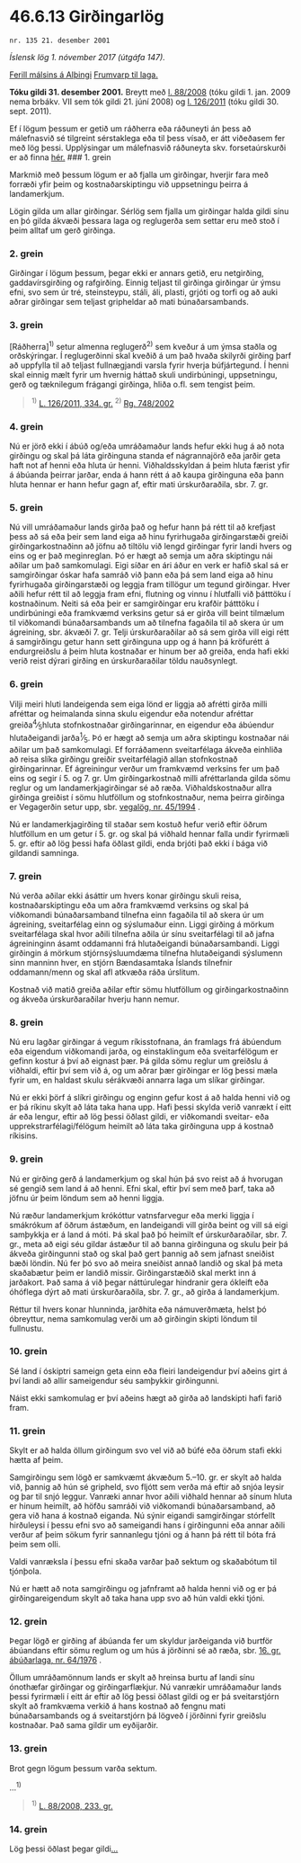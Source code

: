 # 46.6.13 Girðingarlög

`nr. 135 21. desember 2001`

_Íslensk lög 1. nóvember 2017 (útgáfa 147)._

[Ferill málsins á Alþingi](https://www.althingi.is/thingstorf/thingmalalistar-eftir-thingum/ferill/?ltg=127&mnr=180)
[Frumvarp til laga.](https://www.althingi.is/altext/127/s/0183.html)

**Tóku gildi 31. desember 2001.**
Breytt með
[l. 88/2008](https://althingi.is/altext/stjt/2008.088.html) (tóku gildi 1. jan. 2009 nema brbákv. VII sem tók gildi 21. júní 2008) og
[l. 126/2011](https://althingi.is/altext/stjt/2011.126.html) (tóku gildi 30. sept. 2011).

Ef í lögum þessum er getið um ráðherra eða ráðuneyti án þess að málefnasvið sé tilgreint sérstaklega eða til þess vísað, er átt viðeðasem fer með lög þessi. Upplýsingar um málefnasvið ráðuneyta skv. forsetaúrskurði er að finna [hér.](2017015.md) ### 1. grein

Markmið með þessum lögum er að fjalla um girðingar, hverjir fara með forræði yfir þeim og kostnaðarskiptingu við uppsetningu þeirra á landamerkjum.

Lögin gilda um allar girðingar. Sérlög sem fjalla um girðingar halda gildi sínu en þó gilda ákvæði þessara laga og reglugerða sem settar eru með stoð í þeim alltaf um gerð girðinga.

### 2. grein

Girðingar í lögum þessum, þegar ekki er annars getið, eru netgirðing, gaddavírsgirðing og rafgirðing. Einnig teljast til girðinga girðingar úr ýmsu efni, svo sem úr tré, steinsteypu, stáli, áli, plasti, grjóti og torfi og að auki aðrar girðingar sem teljast gripheldar að mati búnaðarsambands.

### 3. grein

[Ráðherra]<sup>1)</sup> setur almenna reglugerð<sup>2)</sup> sem kveður á um ýmsa staðla og orðskýringar. Í reglugerðinni skal kveðið á um það hvaða skilyrði girðing þarf að uppfylla til að teljast fullnægjandi varsla fyrir hverja búfjártegund. Í henni skal einnig mælt fyrir um hvernig háttað skuli undirbúningi, uppsetningu, gerð og tæknilegum frágangi girðinga, hliða o.fl. sem tengist þeim.

> <sup>1)</sup> [L. 126/2011, 334. gr.](https://althingi.is/altext/stjt/2011.126.html) <sup>2)</sup> [Rg. 748/2002](https://althingi.ishttps://www.reglugerd.is/reglugerdir/allar/nr/748-2002)

### 4. grein

Nú er jörð ekki í ábúð og/eða umráðamaður lands hefur ekki hug á að nota girðingu og skal þá láta girðinguna standa ef nágrannajörð eða jarðir geta haft not af henni eða hluta úr henni. Viðhaldsskyldan á þeim hluta færist yfir á ábúanda þeirrar jarðar, enda á hann rétt á að kaupa girðinguna eða þann hluta hennar er hann hefur gagn af, eftir mati úrskurðaraðila, sbr. 7. gr.

### 5. grein

Nú vill umráðamaður lands girða það og hefur hann þá rétt til að krefjast þess að sá eða þeir sem land eiga að hinu fyrirhugaða girðingarstæði greiði girðingarkostnaðinn að jöfnu að tiltölu við lengd girðingar fyrir landi hvers og eins og er það meginreglan. Þó er hægt að semja um aðra skiptingu nái aðilar um það samkomulagi. Eigi síðar en ári áður en verk er hafið skal sá er samgirðingar óskar hafa samráð við þann eða þá sem land eiga að hinu fyrirhugaða girðingarstæði og leggja fram tillögur um tegund girðingar. Hver aðili hefur rétt til að leggja fram efni, flutning og vinnu í hlutfalli við þátttöku í kostnaðinum. Neiti sá eða þeir er samgirðingar eru krafðir þátttöku í undirbúningi eða framkvæmd verksins getur sá er girða vill beint tilmælum til viðkomandi búnaðarsambands um að tilnefna fagaðila til að skera úr um ágreining, sbr. ákvæði 7. gr. Telji úrskurðaraðilar að sá sem girða vill eigi rétt á samgirðingu getur hann sett girðinguna upp og á hann þá kröfurétt á endurgreiðslu á þeim hluta kostnaðar er hinum ber að greiða, enda hafi ekki verið reist dýrari girðing en úrskurðaraðilar töldu nauðsynlegt.

### 6. grein

Vilji meiri hluti landeigenda sem eiga lönd er liggja að afrétti girða milli afréttar og heimalanda sinna skulu eigendur eða notendur afréttar greiða<sup>4</sup>&frasl;<sub>5</sub>hluta stofnkostnaðar girðingarinnar, en eigendur eða ábúendur hlutaðeigandi jarða<sup>1</sup>&frasl;<sub>5</sub>. Þó er hægt að semja um aðra skiptingu kostnaðar nái aðilar um það samkomulagi. Ef forráðamenn sveitarfélaga ákveða einhliða að reisa slíka girðingu greiðir sveitarfélagið allan stofnkostnað girðingarinnar. Ef ágreiningur verður um framkvæmd verksins fer um það eins og segir í 5. og 7. gr. Um girðingarkostnað milli afréttarlanda gilda sömu reglur og um landamerkjagirðingar sé að ræða. Viðhaldskostnaður allra girðinga greiðist í sömu hlutföllum og stofnkostnaður, nema þeirra girðinga er Vegagerðin setur upp, sbr. [vegalög, nr. 45/1994](1994045.md) .

Nú er landamerkjagirðing til staðar sem kostuð hefur verið eftir öðrum hlutföllum en um getur í 5. gr. og skal þá viðhald hennar falla undir fyrirmæli 5. gr. eftir að lög þessi hafa öðlast gildi, enda brjóti það ekki í bága við gildandi samninga.

### 7. grein

Nú verða aðilar ekki ásáttir um hvers konar girðingu skuli reisa, kostnaðarskiptingu eða um aðra framkvæmd verksins og skal þá viðkomandi búnaðarsamband tilnefna einn fagaðila til að skera úr um ágreining, sveitarfélag einn og sýslumaður einn. Liggi girðing á mörkum sveitarfélaga skal hvor aðili tilnefna aðila úr sínu sveitarfélagi til að jafna ágreininginn ásamt oddamanni frá hlutaðeigandi búnaðarsambandi. Liggi girðingin á mörkum stjórnsýsluumdæma tilnefna hlutaðeigandi sýslumenn sinn manninn hver, en stjórn Bændasamtaka Íslands tilnefnir oddamann/menn og skal afl atkvæða ráða úrslitum.

Kostnað við matið greiða aðilar eftir sömu hlutföllum og girðingarkostnaðinn og ákveða úrskurðaraðilar hverju hann nemur.

### 8. grein

Nú eru lagðar girðingar á vegum ríkisstofnana, án framlags frá ábúendum eða eigendum viðkomandi jarða, og einstaklingum eða sveitarfélögum er gefinn kostur á því að eignast þær. Þá gilda sömu reglur um greiðslu á viðhaldi, eftir því sem við á, og um aðrar þær girðingar er lög þessi mæla fyrir um, en haldast skulu sérákvæði annarra laga um slíkar girðingar.

Nú er ekki þörf á slíkri girðingu og enginn gefur kost á að halda henni við og er þá ríkinu skylt að láta taka hana upp. Hafi þessi skylda verið vanrækt í eitt ár eða lengur, eftir að lög þessi öðlast gildi, er viðkomandi sveitar- eða upprekstrarfélagi/félögum heimilt að láta taka girðinguna upp á kostnað ríkisins.

### 9. grein

Nú er girðing gerð á landamerkjum og skal hún þá svo reist að á hvorugan sé gengið sem land á að henni. Efni skal, eftir því sem með þarf, taka að jöfnu úr þeim löndum sem að henni liggja.

Nú ræður landamerkjum krókóttur vatnsfarvegur eða merki liggja í smákrókum af öðrum ástæðum, en landeigandi vill girða beint og vill sá eigi samþykkja er á land á móti. Þá skal það þó heimilt ef úrskurðaraðilar, sbr. 7. gr., meta að eigi séu gildar ástæður til að banna girðinguna og skulu þeir þá ákveða girðingunni stað og skal það gert þannig að sem jafnast sneiðist bæði löndin. Nú fer þó svo að meira sneiðist annað landið og skal þá meta skaðabætur þeim er landið missir. Girðingarstæðið skal merkt inn á jarðakort. Það sama á við þegar náttúrulegar hindranir gera ókleift eða óhóflega dýrt að mati úrskurðaraðila, sbr. 7. gr., að girða á landamerkjum.

Réttur til hvers konar hlunninda, jarðhita eða námuverðmæta, helst þó óbreyttur, nema samkomulag verði um að girðingin skipti löndum til fullnustu.

### 10. grein

Sé land í óskiptri sameign geta einn eða fleiri landeigendur því aðeins girt á því landi að allir sameigendur séu samþykkir girðingunni.

Náist ekki samkomulag er því aðeins hægt að girða að landskipti hafi farið fram.

### 11. grein

Skylt er að halda öllum girðingum svo vel við að búfé eða öðrum stafi ekki hætta af þeim.

Samgirðingu sem lögð er samkvæmt ákvæðum 5.–10. gr. er skylt að halda við, þannig að hún sé gripheld, svo fljótt sem verða má eftir að snjóa leysir og þar til snjó leggur. Vanræki annar hvor aðili viðhald hennar að sínum hluta er hinum heimilt, að höfðu samráði við viðkomandi búnaðarsamband, að gera við hana á kostnað eiganda. Nú sýnir eigandi samgirðingar stórfellt hirðuleysi í þessu efni svo að sameigandi hans í girðingunni eða annar aðili verður af þeim sökum fyrir sannanlegu tjóni og á hann þá rétt til bóta frá þeim sem olli.

Valdi vanræksla í þessu efni skaða varðar það sektum og skaðabótum til tjónþola.

Nú er hætt að nota samgirðingu og jafnframt að halda henni við og er þá girðingareigendum skylt að taka hana upp svo að hún valdi ekki tjóni.

### 12. grein

Þegar lögð er girðing af ábúanda fer um skyldur jarðeiganda við burtför ábúandans eftir sömu reglum og um hús á jörðinni sé að ræða, sbr. [16. gr. ábúðarlaga, nr. 64/1976](1976064.md) .

Öllum umráðamönnum lands er skylt að hreinsa burtu af landi sínu ónothæfar girðingar og girðingarflækjur. Nú vanrækir umráðamaður lands þessi fyrirmæli í eitt ár eftir að lög þessi öðlast gildi og er þá sveitarstjórn skylt að framkvæma verkið á hans kostnað að fengnu mati búnaðarsambands og á sveitarstjórn þá lögveð í jörðinni fyrir greiðslu kostnaðar. Það sama gildir um eyðijarðir.

### 13. grein

Brot gegn lögum þessum varða sektum.

…<sup>1)</sup> 

> <sup>1)</sup> [L. 88/2008, 233. gr.](https://althingi.is/altext/stjt/2008.088.html#G233)

### 14. grein

Lög þessi öðlast þegar gildi[…](https://www.althingi.is/lagasafn/leidbeiningar/)
